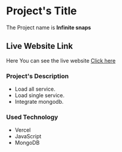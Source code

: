 # Project's Title

The Project name is **Infinite snaps**

## Live Website Link

Here You can see the live website [Click here](https://infinite-snaps-server.vercel.app/)

### Project's Description

* Load all service.
* Load single service.
* Integrate mongodb.

### Used Technology

* Vercel
* JavaScript
* MongoDB